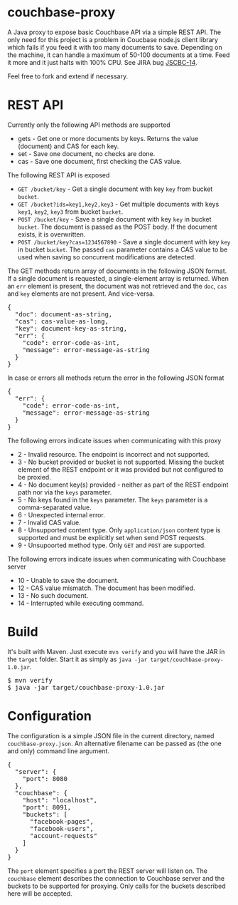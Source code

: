 couchbase-proxy
===============

A Java proxy to expose basic Couchbase API via a simple REST API.
The only need for this project is a problem in Coucbase node.js client library which fails if you feed it with too many documents to save.
Depending on the machine, it can handle a maximum of 50-100 documents at a time. Feed it more and it just halts with 100% CPU.
See JIRA bug <a href="http://www.couchbase.com/issues/browse/JSCBC-14">JSCBC-14</a>.

Feel free to fork and extend if necessary.

REST API
========
Currently only the following API methods are supported
- gets - Get one or more documents by keys. Returns the value (document) and CAS for each key.
- set - Save one document, no checks are done.
- cas - Save one document, first checking the CAS value.

The following REST API is exposed

- <code>GET /bucket/key</code> - Get a single document with key <code>key</code> from bucket <code>bucket</code>.
- <code>GET /bucket?ids=key1,key2,key3</code> - Get multiple documents with keys <code>key1</code>, <code>key2</code>, <code>key3</code> from bucket <code>bucket</code>.
- <code>POST /bucket/key</code> - Save a single document with key <code>key</code> in bucket <code>bucket</code>. The document is passed as the POST body. If the document exists, it is overwritten.
- <code>POST /bucket/key?cas=1234567890</code> - Save a single document with key <code>key</code> in bucket <code>bucket</code>. The passed <code>cas</code> parameter contains a CAS value to be used when saving so concurrent modifications are detected.

The GET methods return array of documents in the following JSON format. If a single document is requested, a single-element array is returned. When an <code>err</code> element is present, the document was not retrieved and the <code>doc</code>, <code>cas</code> and <code>key</code> elements are not present. And vice-versa.
<pre>
{
  "doc": document-as-string,
  "cas": cas-value-as-long,
  "key": document-key-as-string,
  "err": {
    "code": error-code-as-int,
    "message": error-message-as-string
  }
}
</pre>

In case or errors all methods return the error in the following JSON format
<pre>
{
  "err": {
    "code": error-code-as-int,
    "message": error-message-as-string
  }
}
</pre>

The following errors indicate issues when communicating with this proxy
- 2 - Invalid resource. The endpoint is incorrect and not supported.
- 3 - No bucket provided or bucket is not supported. Missing the bucket element of the REST endpoint or it was provided but not configured to be proxied.
- 4 - No document key(s) provided - neither as part of the REST endpoint path nor via the <code>keys</code> parameter.
- 5 - No keys found in the <code>keys</code> parameter. The <code>keys</code> parameter is a comma-separated value.
- 6 - Unexpected internal error.
- 7 - Invalid CAS value.
- 8 - Unsupported content type. Only <code>application/json</code> content type is supported and must be explicitly set when send POST requests.
- 9 - Unsupoorted method type. Only <code>GET</code> and <code>POST</code> are supported.

The following errors indicate issues when communicating with Couchbase server
- 10 - Unable to save the document.
- 12 - CAS value mismatch. The document has been modified.
- 13 - No such document.
- 14 - Interrupted while executing command.

Build
=====
It's built with Maven. Just execute <code>mvn verify</code> and you will have the JAR in the <code>target</code> folder. Start it as simply as <code>java -jar target/couchbase-proxy-1.0.jar</code>.
<pre>
$ mvn verify
$ java -jar target/couchbase-proxy-1.0.jar
</pre>

Configuration
=============
The configuration is a simple JSON file in the current directory, named <code>couchbase-proxy.json</code>. An alternative filename can be passed as (the one and only) command line argument.

<pre>
{
  "server": {
    "port": 8080
  },
  "couchbase": {
    "host": "localhost",
    "port": 8091,
    "buckets": [
      "facebook-pages",
      "facebook-users",
      "account-requests"
    ]
  }
}
</pre>

The <code>port</code> element specifies a port the REST server will listen on. The <code>couchbase</code> element describes the connection to Couchbase server and the buckets to be supported for proxying. 
Only calls for the buckets described here will be accepted.
